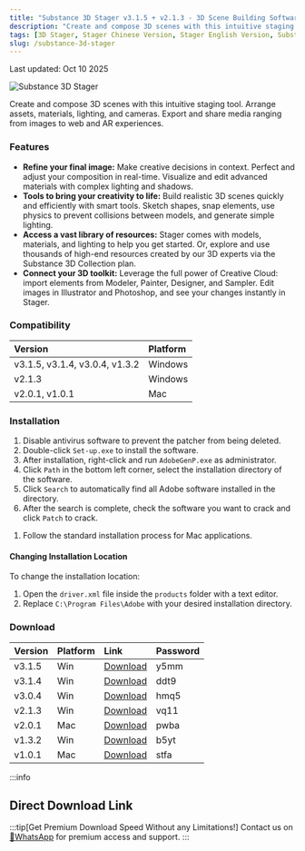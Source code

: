 ```yaml
---
title: "Substance 3D Stager v3.1.5 + v2.1.3 - 3D Scene Building Software"
description: "Create and compose 3D scenes with this intuitive staging tool. Arrange assets, materials, lighting, and cameras. Export and share media ranging from images to web and AR experiences."
tags: [3D Stager, Stager Chinese Version, Stager English Version, Substance, Substance 3D Stager, Substance Stager]
slug: /substance-3d-stager
---
```


Last updated: Oct 10 2025

![Substance 3D Stager](https://www.gfxcamp.com/wp-content/uploads/2021/06/Substance-3D-Stager-v1.jpg)

Create and compose 3D scenes with this intuitive staging tool. Arrange assets, materials, lighting, and cameras. Export and share media ranging from images to web and AR experiences.

### Features

- **Refine your final image:** Make creative decisions in context. Perfect and adjust your composition in real-time. Visualize and edit advanced materials with complex lighting and shadows.
- **Tools to bring your creativity to life:** Build realistic 3D scenes quickly and efficiently with smart tools. Sketch shapes, snap elements, use physics to prevent collisions between models, and generate simple lighting.
- **Access a vast library of resources:** Stager comes with models, materials, and lighting to help you get started. Or, explore and use thousands of high-end resources created by our 3D experts via the Substance 3D Collection plan.
- **Connect your 3D toolkit:** Leverage the full power of Creative Cloud: import elements from Modeler, Painter, Designer, and Sampler. Edit images in Illustrator and Photoshop, and see your changes instantly in Stager.

### Compatibility

| Version | Platform |
| :--- | :--- |
| v3.1.5, v3.1.4, v3.0.4, v1.3.2 | Windows |
| v2.1.3 | Windows |
| v2.0.1, v1.0.1 | Mac |

### Installation

<Tabs>
<TabItem value="win" label="Windows">

1. Disable antivirus software to prevent the patcher from being deleted.
2. Double-click `Set-up.exe` to install the software.
3. After installation, right-click and run `AdobeGenP.exe` as administrator.
4. Click `Path` in the bottom left corner, select the installation directory of the software.
5. Click `Search` to automatically find all Adobe software installed in the directory.
6. After the search is complete, check the software you want to crack and click `Patch` to crack.

</TabItem>
<TabItem value="mac" label="Mac">

1. Follow the standard installation process for Mac applications.

</TabItem>
</Tabs>

#### Changing Installation Location

To change the installation location:
1. Open the `driver.xml` file inside the `products` folder with a text editor.
2. Replace `C:\Program Files\Adobe` with your desired installation directory.

### Download

| Version | Platform | Link | Password |
| :--- | :--- | :--- | :--- |
| v3.1.5 | Win | [Download](https://pan.baidu.com/s/1lo6UdW2pO3Zqm-8x5ETV3g?pwd=y5mm) | y5mm |
| v3.1.4 | Win | [Download](https://pan.baidu.com/s/1PYdOCzPN9hAHkuRUTl1lIA?pwd=ddt9) | ddt9 |
| v3.0.4 | Win | [Download](https://pan.baidu.com/s/1fI09ik5F9Hb6m2KdOPK14A?pwd=hmq5) | hmq5 |
| v2.1.3 | Win | [Download](https://pan.baidu.com/s/1UKPIMZV-Fy2Zbw6DmP820w?pwd=vq11) | vq11 |
| v2.0.1 | Mac | [Download](https://pan.baidu.com/s/1WgaMJMc1MyAMXQzd7dCYBQ?pwd=pwba) | pwba |
| v1.3.2 | Win | [Download](https://pan.baidu.com/s/1_ZPGj1IBKHbmWDLbz8_2zA?pwd=b5yt) | b5yt |
| v1.0.1 | Mac | [Download](https://pan.baidu.com/s/1jebLkHaGzQxyDU6FVldnOQ) | stfa |

:::info
## Direct Download Link
:::tip[Get Premium Download Speed Without any Limitations!]
Contact us on [💬WhatsApp](https://wa.me/+8613237610083) for premium  access and support.
:::